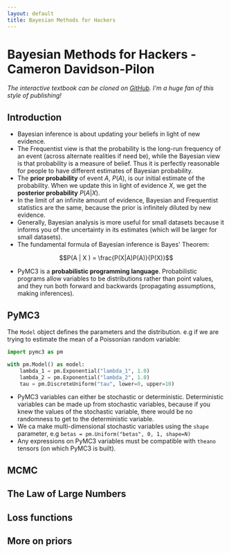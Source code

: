 ```yaml
---
layout: default
title: Bayesian Methods for Hackers
---
```


# Bayesian Methods for Hackers - Cameron Davidson-Pilon

*The interactive textbook can be cloned on [GitHub](https://github.com/CamDavidsonPilon/Probabilistic-Programming-and-Bayesian-Methods-for-Hackers). I'm a huge fan of this style of publishing!*

## Introduction

- Bayesian inference is about updating your beliefs in light of new evidence. 
- The Frequentist view is that the probability is the long-run frequency of an event (across alternate realities if need be), while the Bayesian view is that probability is a measure of belief. Thus it is perfectly reasonable for people to have different estimates of Bayesian probability. 
- The **prior probability** of event *A*, $P(A)$, is our initial estimate of the probability. When we update this in light of evidence *X*, we get the **posterior probability** $P(A | X)$.
- In the limit of an infinite amount of evidence, Bayesian and Frequentist statistics are the same, because the prior is infinitely diluted by new evidence. 
- Generally, Bayesian analysis is more useful for small datasets because it informs you of the uncertainty in its estimates (which will be larger for small datasets).
- The fundamental formula of Bayesian inference is Bayes' Theorem:

$$P(A | X ) = \frac{P(X|A)P(A)}{P(X)}$$

- PyMC3 is a **probabilistic programming language**. Probabilistic programs allow variables to be distributions rather than point values, and they run both forward and backwards (propagating assumptions, making inferences).

## PyMC3

The `Model` object defines the parameters and the distribution. e.g if we are trying to estimate the mean of a Poissonian random variable:

```python
import pymc3 as pm 

with pm.Model() as model:
    lambda_1 = pm.Exponential("lambda_1", 1.0)
    lambda_2 = pm.Exponential("lambda_2", 1.0)
    tau = pm.DiscreteUniform("tau", lower=0, upper=10)
```

- PyMC3 variables can either be stochastic or deterministic. Deterministic variables can be made up from stochastic variables, because if you knew the values of the stochastic variable, there would be no randomness to get to the deterministic variable.
- We ca make multi-dimensional stochastic variables using the `shape` parameter, e.g `betas = pm.Uniform("betas", 0, 1, shape=N)`
- Any expressions on PyMC3 variables must be compatible with `theano` tensors (on which PyMC3 is built). 

## MCMC



## The Law of Large Numbers


## Loss functions


## More on priors







